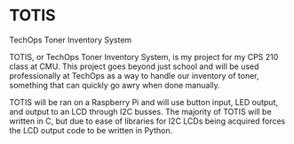 # TOTIS
TechOps Toner Inventory System

TOTIS, or TechOps Toner Inventory System, is my project for my CPS 210 class at CMU. This project goes beyond just school and will be used professionally at TechOps as a way to handle our inventory of toner, something that can quickly go awry when done manually.

TOTIS will be ran on a Raspberry Pi and will use button input, LED output, and output to an LCD through I2C busses. The majority of TOTIS will be written in C, but due to ease of libraries for I2C LCDs being acquired forces the LCD output code to be written in Python.
